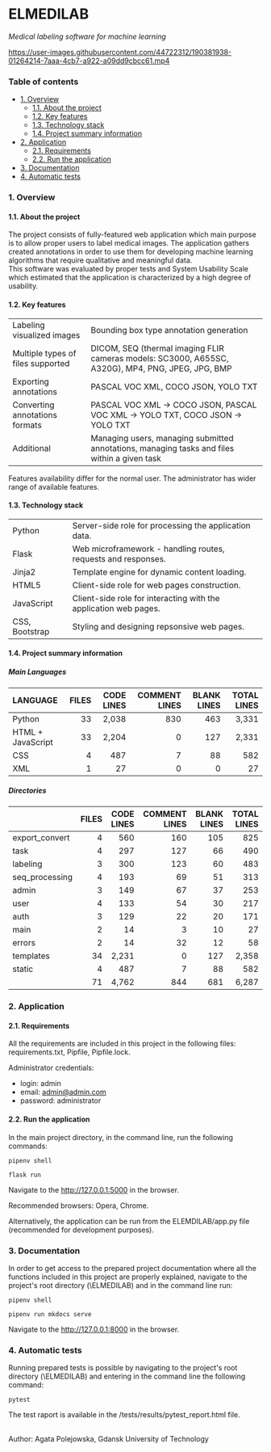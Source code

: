 # ELMEDILAB
*Medical labeling software for machine learning*


https://user-images.githubusercontent.com/44722312/190381938-01264214-7aaa-4cb7-a922-a09dd9cbcc61.mp4



### Table of contents

- [1. Overview](#1-overview) <!-- omit in toc -->
  - [1.1. About the project](#11-about-the-project)
  - [1.2. Key features](#12-key-features)
  - [1.3. Technology stack](#13-technology-stack)
  - [1.4. Project summary information](#14-project-summary-information)
- [2. Application](#2-application)
  - [2.1. Requirements](#21-requirements)
  - [2.2. Run the application](#22-run-the-application)
- [3. Documentation](#3-documentation)
- [4. Automatic tests](#4-automatic-tests)

### 1. Overview
#### 1.1. About the project

<p>The project consists of fully-featured web application which main purpose is to allow proper users to label medical images. The application gathers created annotations in order to use them for developing machine learning algorithms that require qualitative and meaningful data. <br> This software was evaluated by proper tests and System Usability Scale which estimated that the application is characterized by a high degree of usability.</p>

#### 1.2. Key features

|  |  |
| :--- | --- |
| Labeling visualized images | Bounding box type annotation generation  |
| Multiple types of files supported | DICOM, SEQ (thermal imaging FLIR cameras models: SC3000, A655SC, A320G), MP4, PNG, JPEG, JPG, BMP  |
| Exporting annotations | PASCAL VOC XML, COCO JSON, YOLO TXT  |
| Converting annotations formats | PASCAL VOC XML -> COCO JSON, PASCAL VOC XML -> YOLO TXT, COCO JSON -> YOLO TXT  |
| Additional | Managing users, managing submitted annotations, managing tasks and files within a given task  |

Features availability differ for the normal user. The administrator has wider range of available features.

#### 1.3. Technology stack

|  |  |
| --- | --- |
| Python | Server-side role for processing the application data. |
| Flask | Web microframework - handling routes, requests and responses. |
| Jinja2 | Template engine for dynamic content loading. |
| HTML5 | Client-side role for web pages construction. |
| JavaScript | Client-side role for interacting with the application web pages. |
| CSS, Bootstrap | Styling and designing repsonsive web pages. |

#### 1.4. Project summary information

##### Main Languages
| LANGUAGE | FILES | CODE LINES | COMMENT LINES | BLANK LINES | TOTAL LINES |
| :--- | ---: | ---: | ---: | ---: | ---: |
| Python | 33 | 2,038 | 830 | 463 | 3,331 |
| HTML + JavaScript | 33 | 2,204 | 0 | 127 | 2,331 |
| CSS | 4 | 487 | 7 | 88 | 582 |
| XML | 1 | 27 | 0 | 0 | 27 |

##### Directories
|  | FILES | CODE LINES | COMMENT LINES | BLANK LINES | TOTAL LINES |
| :--- | ---: | ---: | ---: | ---: | ---: |
| export_convert | 4 | 560 | 160 | 105 | 825 |
| task | 4 | 297 | 127 | 66 | 490 |
| labeling | 3 | 300 | 123 | 60 | 483 |
| seq_processing | 4 | 193 | 69 | 51 | 313 |
| admin | 3 | 149 | 67 | 37 | 253 |
| user | 4 | 133 | 54 | 30 | 217 |
| auth | 3 | 129 | 22 | 20 | 171 |
| main | 2 | 14 | 3 | 10 | 27 |
| errors | 2 | 14 | 32 | 12 | 58 |
| templates | 34 | 2,231 | 0 | 127 | 2,358 |
| static | 4 | 487 | 7 | 88 | 582 |
|  | 71 | 4,762 | 844 | 681 | 6,287 |

### 2. Application
#### 2.1. Requirements

All the requirements are included in this project in the following files: requirements.txt, Pipfile, Pipfile.lock.

Administrator credentials: 
* login: admin
* email: admin@admin.com
* password: administrator

#### 2.2. Run the application

In the main project directory, in the command line, run the following commands:

`pipenv shell`<br>

`flask run`

Navigate to the http://127.0.0.1:5000 in the browser.

Recommended browsers: Opera, Chrome.

Alternatively, the application can be run from the ELEMDILAB/app.py file (recommended for development purposes).

### 3. Documentation

In order to get access to the prepared project documentation where all the functions included in this project are properly explained,
navigate to the project's root directory (\ELMEDILAB) and in the command line run:

`pipenv shell`

`pipenv run mkdocs serve`

Navigate to the http://127.0.0.1:8000 in the browser.


### 4. Automatic tests

Running prepared tests is possible by navigating to the project's root directory (\ELMEDILAB) and entering in the command line the following command:

`pytest`
<br>

The test raport is available in the /tests/results/pytest_report.html file.
<br>


<br>
Author: Agata Polejowska, Gdansk University of Technology
<br>
